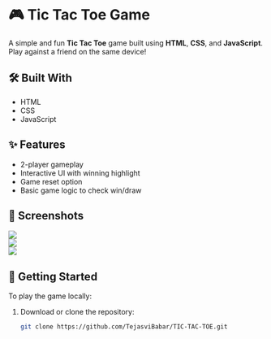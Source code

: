 # 🎮 Tic Tac Toe Game

A simple and fun **Tic Tac Toe** game built using **HTML**, **CSS**, and **JavaScript**. Play against a friend on the same device!

## 🛠️ Built With

- HTML
- CSS
- JavaScript

## ✨ Features

- 2-player gameplay
- Interactive UI with winning highlight
- Game reset option
- Basic game logic to check win/draw

## 📸 Screenshots

<img src="C:\Users\kisan\OneDrive\Pictures\Screenshots\Screenshot 2025-07-16 220822.png"> <br>
<img src="C:\Users\kisan\OneDrive\Pictures\Screenshots\Screenshot 2025-07-16 220837.png"> <br>
<img src="C:\Users\kisan\OneDrive\Pictures\Screenshots\Screenshot 2025-07-16 220903.png">

## 🚀 Getting Started

To play the game locally:

1. Download or clone the repository:
   ```bash
   git clone https://github.com/TejasviBabar/TIC-TAC-TOE.git

